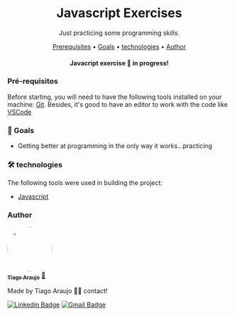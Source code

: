 <h1 align="center">Javascript Exercises</h1>
<p align="center">Just practicing some programming skills.</p>

<p align="center">
 <a href="#pre-requisitos">Prerequisites</a> •
 <a href="#objetivo">Goals</a> •
 <a href="#tecnologias">technologies</a> • 
 <a href="#autor">Author</a>
</p>
<h4 align="center"> 
   Javacript exercise 🚀 in progress!
</h4>

<h3 id="pre-requisitos">Pré-requisitos</h3>

Before starting, you will need to have the following tools installed on your machine:
[Git](https://git-scm.com).
Besides, it's good to have an editor to work with the code like [VSCode](https://code.visualstudio.com/)

<h3 id="objetivo">🎯 Goals</h3>

- Getting better at programming in the only way it works...practicing
  
<h3 id="tecnologias">🛠 technologies</h3>

The following tools were used in building the project:

- [Javascript](https://www.javascript.com/)

<h3 id="autor">Author</h3>


<a href="https://www.linkedin.com/in/tiago-muniz-de-araujo-2b5b8a89/">
 <img style="border-radius: 50%;" src="https://avatars.githubusercontent.com/u/102497603?s=400&u=36ca4d7e208862291ff6e3cdbdfb76d5a4d2b0fc&v=4" width="100px;" alt=""/>
 <br />
 <sub><b>Tiago Araujo</b></sub></a> <a href="https://app.rocketseat.com.br/me/tiago-muniz-de-araujo-01020" title="Rocketseat">🚀</a>


Made by Tiago Araujo 👋🏽 contact!

[![Linkedin Badge](https://img.shields.io/badge/-Tiago-blue?style=flat-square&logo=Linkedin&logoColor=white&link=https://www.linkedin.com/in/tiago-muniz-de-araujo-2b5b8a89/)](https://www.linkedin.com/in/tiago-muniz-de-araujo-2b5b8a89/) 
[![Gmail Badge](https://img.shields.io/badge/-tiagomuniz130@gmail.com-c14438?style=flat-square&logo=Gmail&logoColor=white&link=mailto:tiagomuniz130@gmail.com)](mailto:tiagomuniz130@gmail.com)

